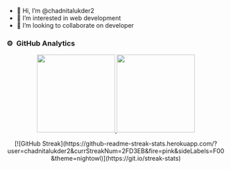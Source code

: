 
- 👋 Hi, I’m @chadnitalukder2
- 👀 I’m interested in web development
- 💞️ I’m looking to collaborate on developer

### ⚙️ &nbsp;GitHub Analytics
<div style="text-align: center">
  
<p align="center">
<a href="https://github.com/chadnitalukder2">
  <img height="180em" src="https://github-readme-stats-eight-theta.vercel.app/api?username=chadnitalukder2&show_icons=true&theme=algolia&include_all_commits=true&count_private=true"/>
  <img height="180em" src="https://github-readme-stats-eight-theta.vercel.app/api/top-langs/?username=chadnitalukder2&layout=compact&langs_count=8&theme=algolia"/>
</a>
</p>
[![GitHub Streak](https://github-readme-streak-stats.herokuapp.com/?user=chadnitalukder2&currStreakNum=2FD3EB&fire=pink&sideLabels=F00&theme=nightowl)](https://git.io/streak-stats)
</div>
